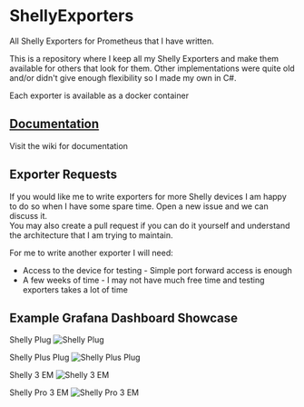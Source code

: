 # ShellyExporters
All Shelly Exporters for Prometheus that I have written.

This is a repository where I keep all my Shelly Exporters and make them available for others that look for them.
Other implementations were quite old and/or didn't give enough flexibility so I made my own in C#.

Each exporter is available as a docker container

## [Documentation](https://github.com/lukassoo/ShellyExporters/wiki)

Visit the wiki for documentation

## Exporter Requests

If you would like me to write exporters for more Shelly devices I am happy to do so when I have some spare time. Open a new issue and we can discuss it.  
You may also create a pull request if you can do it yourself and understand the architecture that I am trying to maintain.

For me to write another exporter I will need:
- Access to the device for testing - Simple port forward access is enough
- A few weeks of time - I may not have much free time and testing exporters takes a lot of time

## Example Grafana Dashboard Showcase

Shelly Plug
![Shelly Plug](https://github.com/lukassoo/ShellyExporters/wiki/images/shellyPlugDashboard.png)

Shelly Plus Plug
![Shelly Plus Plug](https://github.com/lukassoo/ShellyExporters/wiki/images/shellyPlusPlugDashboard.png)

Shelly 3 EM
![Shelly 3 EM](https://raw.githubusercontent.com/wiki/lukassoo/ShellyExporters/images/shelly3EmDashboard.png)

Shelly Pro 3 EM
![Shelly Pro 3 EM](https://github.com/lukassoo/ShellyExporters/wiki/images/shellyPro3EmDashboard.png)
